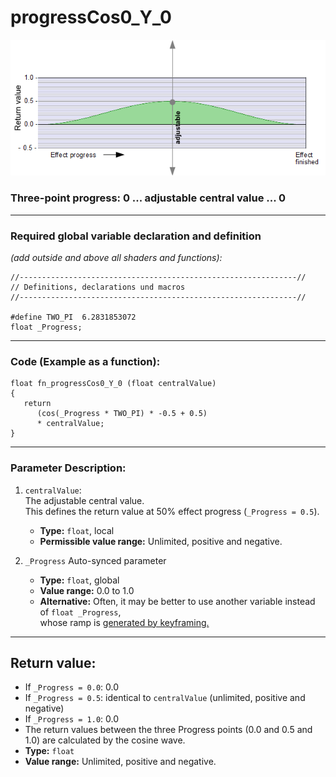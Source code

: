 # progressCos0_Y_0  
![](images/progressCos0_Y_0.png)  
### Three-point progress: 0 ...  adjustable central value  ... 0  
  
  ---
    
### Required global variable declaration and definition 
*(add outside and above all shaders and functions):*
```` Code
//--------------------------------------------------------------//
// Definitions, declarations und macros
//--------------------------------------------------------------//

#define TWO_PI  6.2831853072
float _Progress;
````
---
  
### Code (Example as a function):  
```` Code
float fn_progressCos0_Y_0 (float centralValue)
{
   return 
      (cos(_Progress * TWO_PI) * -0.5 + 0.5) 
      * centralValue;
}
````
---
  
### Parameter Description:
  
1. `centralValue`:  
   The adjustable central value.  
   This defines the return value at 50% effect progress  (`_Progress = 0.5`).  
   - **Type:** `float`, local   
   - **Permissible value range:** Unlimited, positive and negative.  
   
2. `_Progress`
   Auto-synced parameter
   - **Type:** `float`, global  
   - **Value range:** 0.0 to 1.0
   - **Alternative:** Often, it may be better to use another variable instead of `float _Progress`,  
      whose ramp is [generated by keyframing.](../../Basics/Variables_etc/Auto_synced/_Progress.md)
  
---
  
## Return value:
   - If `_Progress = 0.0`: 0.0  
   - If `_Progress = 0.5`: identical to `centralValue` (unlimited, positive and negative)  
   - If `_Progress = 1.0`: 0.0
   - The return values between the three Progress points (0.0 and 0.5 and 1.0) are calculated by the cosine wave.
   - **Type:** `float`   
   - **Value range:** Unlimited, positive and negative.  


